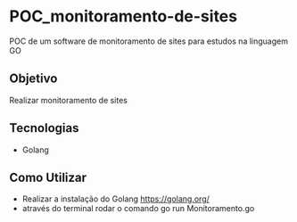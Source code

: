 # POC_monitoramento-de-sites
POC de um software de monitoramento de sites para estudos na linguagem GO

## Objetivo
Realizar monitoramento de sites

## Tecnologias
* Golang

## Como Utilizar
* Realizar a instalação do Golang https://golang.org/
* através do terminal rodar o comando go run Monitoramento.go
